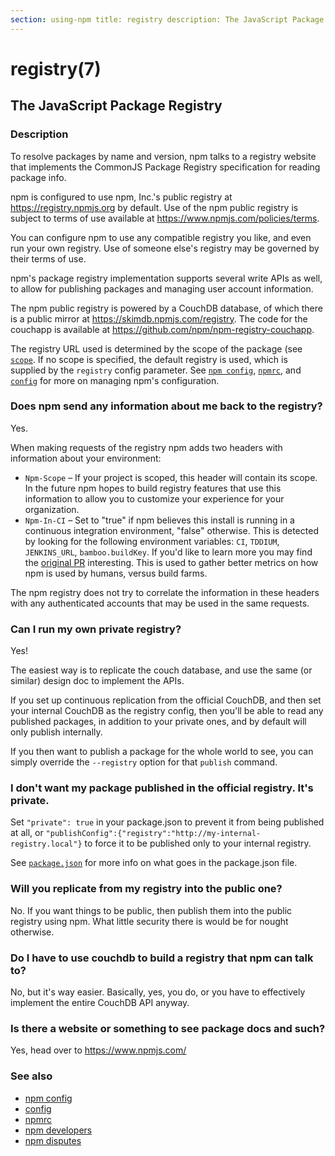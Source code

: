 ```yaml
---
section: using-npm title: registry description: The JavaScript Package Registry
---
```


# registry(7)

## The JavaScript Package Registry

### Description

To resolve packages by name and version, npm talks to a registry website that implements the CommonJS Package Registry
specification for reading package info.

npm is configured to use npm, Inc.'s public registry at
<https://registry.npmjs.org> by default. Use of the npm public registry is subject to terms of use available
at <https://www.npmjs.com/policies/terms>.

You can configure npm to use any compatible registry you like, and even run your own registry. Use of someone else's
registry may be governed by their terms of use.

npm's package registry implementation supports several write APIs as well, to allow for publishing packages and managing
user account information.

The npm public registry is powered by a CouchDB database, of which there is a public mirror at
<https://skimdb.npmjs.com/registry>. The code for the couchapp is available
at <https://github.com/npm/npm-registry-couchapp>.

The registry URL used is determined by the scope of the package (see
[`scope`](/using-npm/scope). If no scope is specified, the default registry is used, which is supplied by the `registry`
config parameter. See [`npm config`](/cli-commands/npm-config),
[`npmrc`](/configuring-npm/npmrc), and [`config`](/using-npm/config) for more on managing npm's configuration.

### Does npm send any information about me back to the registry?

Yes.

When making requests of the registry npm adds two headers with information about your environment:

* `Npm-Scope` – If your project is scoped, this header will contain its scope. In the future npm hopes to build registry
  features that use this information to allow you to customize your experience for your organization.
* `Npm-In-CI` – Set to "true" if npm believes this install is running in a continuous integration environment, "false"
  otherwise. This is detected by looking for the following environment variables: `CI`, `TDDIUM`,
  `JENKINS_URL`, `bamboo.buildKey`. If you'd like to learn more you may find
  the [original PR](https://github.com/npm/npm-registry-client/pull/129)
  interesting. This is used to gather better metrics on how npm is used by humans, versus build farms.

The npm registry does not try to correlate the information in these headers with any authenticated accounts that may be
used in the same requests.

### Can I run my own private registry?

Yes!

The easiest way is to replicate the couch database, and use the same (or similar) design doc to implement the APIs.

If you set up continuous replication from the official CouchDB, and then set your internal CouchDB as the registry
config, then you'll be able to read any published packages, in addition to your private ones, and by default will only
publish internally.

If you then want to publish a package for the whole world to see, you can simply override the `--registry` option for
that `publish` command.

### I don't want my package published in the official registry. It's private.

Set `"private": true` in your package.json to prevent it from being published at all, or
`"publishConfig":{"registry":"http://my-internal-registry.local"}`
to force it to be published only to your internal registry.

See [`package.json`](/configuring-npm/package-json) for more info on what goes in the package.json file.

### Will you replicate from my registry into the public one?

No. If you want things to be public, then publish them into the public registry using npm. What little security there is
would be for nought otherwise.

### Do I have to use couchdb to build a registry that npm can talk to?

No, but it's way easier. Basically, yes, you do, or you have to effectively implement the entire CouchDB API anyway.

### Is there a website or something to see package docs and such?

Yes, head over to <https://www.npmjs.com/>

### See also

* [npm config](/cli-commands/npm-config)
* [config](/using-npm/config)
* [npmrc](/configuring-npm/npmrc)
* [npm developers](/using-npm/developers)
* [npm disputes](/using-npm/disputes)
